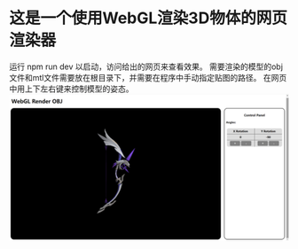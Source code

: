 # 这是一个使用WebGL渲染3D物体的网页渲染器
运行 npm run dev 以启动，访问给出的网页来查看效果。
需要渲染的模型的obj文件和mtl文件需要放在根目录下，并需要在程序中手动指定贴图的路径。
在网页中用上下左右键来控制模型的姿态。
![alt text](image.png)